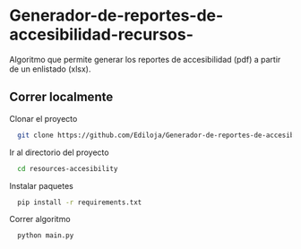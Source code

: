 # Generador-de-reportes-de-accesibilidad-recursos-
Algoritmo que permite generar los reportes de accesibilidad (pdf) a partir de un enlistado (xlsx).

## Correr localmente
Clonar el proyecto

```bash
  git clone https://github.com/Ediloja/Generador-de-reportes-de-accesibilidad-recursos-.git
```

Ir al directorio del proyecto

```bash
  cd resources-accesibility
```

Instalar paquetes

```bash
  pip install -r requirements.txt
```

Correr algoritmo

```bash
  python main.py
```